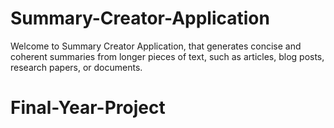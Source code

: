 # Summary-Creator-Application
 Welcome to Summary Creator Application, that generates concise and coherent summaries from longer pieces of text, such as articles, blog posts, research papers, or documents.
# Final-Year-Project
